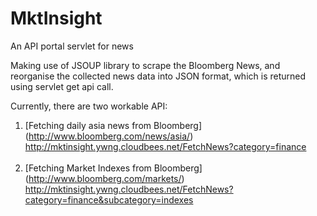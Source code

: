 MktInsight
==========

An API portal servlet for news 

Making use of JSOUP library to scrape the Bloomberg News, and reorganise the collected news data into JSON format, which is returned using servlet get api call.

Currently, there are two workable API:<br />
1) [Fetching daily asia news from Bloomberg] (http://www.bloomberg.com/news/asia/)<br />
http://mktinsight.ywng.cloudbees.net/FetchNews?category=finance<br /><br />
2) [Fetching Market Indexes from Bloomberg] (http://www.bloomberg.com/markets/)<br />
http://mktinsight.ywng.cloudbees.net/FetchNews?category=finance&subcategory=indexes
